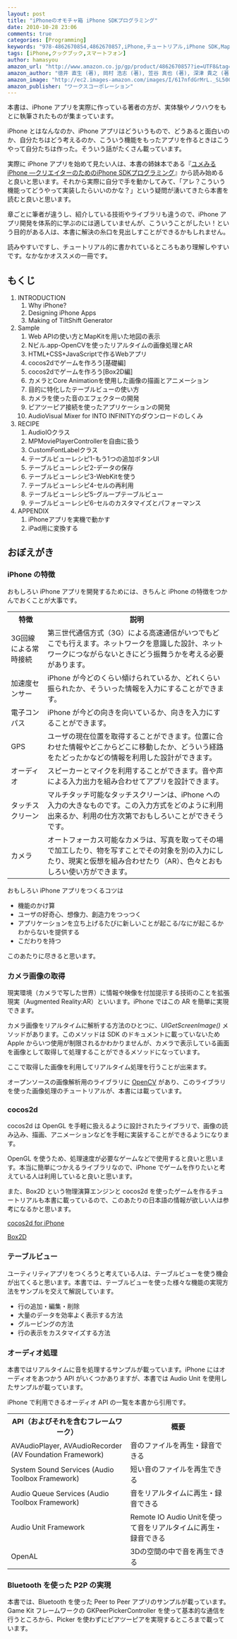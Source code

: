 ```yaml
---
layout: post
title: "iPhoneのオモチャ箱 iPhone SDKプログラミング"
date: 2010-10-28 23:06
comments: true
categories: [Programming]
keywords: "978-4862670854,4862670857,iPhone,チュートリアル,iPhone SDK,MapKit,OpenCV,cocos2d,Core Animation,"
tags: [iPhone,クックブック,スマートフォン]
author: hamasyou
amazon_url: "http://www.amazon.co.jp/gp/product/4862670857?ie=UTF8&tag=sorehabooks-22&linkCode=xm2&camp=247&creativeASIN=4862670857"
amazon_author: "徳井 直生 (著), 岡村 浩志 (著), 笠谷 真也 (著), 深津 貴之 (著), 青木 太臣 (著), 大宮 聡之 (著), 瀬尾 浩二郎 (著), バスケ (著), 宮川 義之 (著)"
amazon_image: "http://ec2.images-amazon.com/images/I/617nfdGrMrL._SL500_AA300_.jpg"
amazon_publisher: "ワークスコーポレーション"
---
```


本書は、iPhone アプリを実際に作っている著者の方が、実体験やノウハウをもとに執筆されたものが集まっています。

iPhone とはなんなのか、iPhone アプリはどういうもので、どうあると面白いのか、自分たちはどう考えるのか、こういう機能をもったアプリを作るときはこうやって自分たちは作った。そういう話がたくさん載っています。

実際に iPhone アプリを始めて見たい人は、本書の姉妹本である『<a href="http://www.amazon.co.jp/gp/product/486267058X?ie=UTF8&amp;tag=sorehabooks-22&amp;linkCode=xm2&amp;camp=247&amp;creativeASIN=486267058X" rel="external nofollow">ユメみるiPhone ―クリエイターのためのiPhone SDKプログラミング</a>』から読み始めると良いと思います。それから実際に自分で手を動かしてみて、「アレ？こういう機能ってどうやって実装したらいいのかな？」という疑問が湧いてきたら本書を読むと良いと思います。

章ごとに筆者が違うし、紹介している技術やライブラリも違うので、iPhone アプリ開発を体系的に学ぶのには適していませんが、こういうことがしたい！という目的がある人は、本書に解決の糸口を見出しすことができるかもしれません。

読みやすいですし、チュートリアル的に書かれているところもあり理解しやすいです。なかなかオススメの一冊です。



<!-- more -->

<h2>もくじ</h2>

<ol>
<li>INTRODUCTION
  <ol>
  <li>Why iPhone?</li>
  <li>Designing iPhone Apps</li>
  <li>Making of TiltShift Generator</li>
  </ol>
</li>
<li>Sample
  <ol>
  <li>Web APIの使い方とMapKitを用いた地図の表示</li>
  <li>Nビル.app-OpenCVを使ったリアルタイムの画像処理とAR</li>
  <li>HTML+CSS+JavaScriptで作るWebアプリ</li>
  <li>cocos2dでゲームを作ろう[基礎編]</li>
  <li>cocos2dでゲームを作ろう[Box2D編]</li>
  <li>カメラとCore Animationを使用した画像の描画とアニメーション</li>
  <li>目的に特化したテーブルビューの使い方</li>
  <li>カメラを使った音のエフェクターの開発</li>
  <li>ピアツーピア接続を使ったアプリケーションの開発</li>
  <li>AudioVisual Mixer for INTO INFINITYのダウンロードのしくみ</li>
  </ol>
</li>
<li>RECIPE
  <ol>
  <li>AudioIOクラス</li>
  <li>MPMoviePlayerControllerを自由に扱う</li>
  <li>CustomFontLabelクラス</li>
  <li>テーブルビューレシピ1-もう1つの追加ボタンUI</li>
  <li>テーブルビューレシピ2-データの保存</li>
  <li>テーブルビューレシピ3-WebKitを使う</li>
  <li>テーブルビューレシピ4-セルの再利用</li>
  <li>テーブルビューレシピ5-グループテーブルビュー</li>
  <li>テーブルビューレシピ6-セルのカスタマイズとパフォーマンス</li>
  </ol>
</li>
<li>APPENDIX
  <ol>
  <li>iPhoneアプリを実機で動かす</li>
  <li>iPad用に変換する</li>
  </ol>
</li>
</ol>

<h2>おぼえがき</h2>

<h3>iPhone の特徴</h3>

おもしろい iPhone アプリを開発するためには、きちんと iPhone の特徴をつかんでおくことが大事です。

<table>
  <tr>
    <th>特徴</th><th>説明</th>
  </tr>
  <tr>
    <td class="nowrap">3G回線による常時接続</td><td>第三世代通信方式（3G）による高速通信がいつでもどこでも行えます。ネットワークを意識した設計、ネットワークにつながらないときにどう振舞うかを考える必要があります。</td>
  </tr>
  <tr>
    <td class="nowrap">加速度センサー</td><td>iPhone が今どのくらい傾けられているか、どれくらい振られたか、そういった情報を入力にすることができます。</td>
  </tr>
  <tr>
    <td class="nowrap">電子コンパス</td><td>iPhone が今どの向きを向いているか、向きを入力にすることができます。</td>
  </tr>
  <tr>
    <td class="nowrap">GPS</td><td>ユーザの現在位置を取得することができます。位置に合わせた情報やどこからどこに移動したか、どういう経路をたどったかなどの情報を利用した設計ができます。</td>
  </tr>
  <tr>
    <td class="nowrap">オーディオ</td><td>スピーカーとマイクを利用することができます。音や声による入力出力を組み合わせてアプリを設計できます。</td>
  </tr>
  <tr>
    <td class="nowrap">タッチスクリーン</td><td>マルチタッチ可能なタッチスクリーンは、iPhone への入力の大きなものです。この入力方式をどのように利用出来るか、利用の仕方次第でおもしろいことができそうです。</td>
  </tr>
  <tr>
    <td class="nowrap">カメラ</td><td>オートフォーカス可能なカメラは、写真を取ってその場で加工したり、物を写すことでその対象を別の入力にしたり、現実と仮想を組み合わせたり（AR）、色々とおもしろい使い方ができます。</td>
  </tr>
</table>

おもしろい iPhone アプリをつくるコツは

<ul>
<li>機能のかけ算</li>
<li>ユーザの好奇心、想像力、創造力をつっつく</li>
<li>アプリケーションを立ち上げるたびに新しいことが起こる/なにが起こるかわからないを提供する</li>
<li>こだわりを持つ</li>
</ul>

このあたりに尽きると思います。

<h3>カメラ画像の取得</h3>

現実環境（カメラで写した世界）に情報や映像を付加提示する技術のことを拡張現実（Augmented Reality:AR）といいます。iPhone ではこの AR を簡単に実現できます。

カメラ画像をリアルタイムに解析する方法のひとつに、<em>UIGetScreenImage()</em> メソッドがあります。このメソッドは SDK のドキュメントに載っていないため Apple からいつ使用が制限されるかわかりませんが、カメラで表示している画面を画像として取得して処理することができるメソッドになっています。

ここで取得した画像を利用してリアルタイム処理を行うことが出来ます。

オープンソースの画像解析用のライブラリに <a href="http://opencv.jp/" rel="external nofollow">OpenCV</a> があり、このライブラリを使った画像処理のチュートリアルが、本書には載っています。

<h3>cocos2d</h3>

cocos2d は OpenGL を手軽に扱えるように設計されたライブラリで、画像の読み込み、描画、アニメーションなどを手軽に実装することができるようになります。

OpenGL を使うため、処理速度が必要なゲームなどで使用すると良いと思います。本当に簡単につかえるライブラリなので、iPhone でゲームを作りたいと考えている人は利用していると良いと思います。

また、Box2D という物理演算エンジンと cocos2d を使ったゲームを作るチュートリアルも本書に載っているので、このあたりの日本語の情報が欲しい人は参考になるかと思います。

<a href="http://www.cocos2d-iphone.org/" rel="external nofollow">cocos2d for iPhone</a>

<a href="http://www.box2d.org/" rel="external nofollow">Box2D</a>

<h3>テーブルビュー</h3>

ユーティリティアプリをつくろうと考えている人は、テーブルビューを使う機会が出てくると思います。本書では、テーブルビューを使った様々な機能の実現方法をサンプルを交えて解説しています。

<ul>
<li>行の追加・編集・削除</li>
<li>大量のデータを効率よく表示する方法</li>
<li>グルーピングの方法</li>
<li>行の表示をカスタマイズする方法</li>
</ul>

<h3>オーディオ処理</h3>

本書ではリアルタイムに音を処理するサンプルが載っています。iPhone にはオーディオをあつかう API がいくつかありますが、本書では Audio Unit を使用したサンプルが載っています。

iPhone で利用できるオーディオ API の一覧を本書から引用です。

<table class="table table-border">
  <tr>
    <th>API（およびそれを含むフレームワーク）</th><th>概要</th>
  </tr>
  <tr>
    <td>AVAudioPlayer, AVAudioRecorder (AV Foundation Framework)</td><td>音のファイルを再生・録音できる</td>
  </tr>
  <tr>
    <td>System Sound Services (Audio Toolbox Framework)</td><td>短い音のファイルを再生できる</td>
  </tr>
  <tr>
    <td>Audio Queue Services (Audio Toolbox Framework)</td><td>音をリアルタイムに再生・録音できる</td>
  </tr>
  <tr>
    <td>Audio Unit Framework</td><td>Remote IO Audio Unitを使って音をリアルタイムに再生・録音できる</td>
  </tr>
  <tr>
    <td>OpenAL</td><td>3Dの空間の中で音を再生できる</td>
  </tr>
</table>

<h3>Bluetooth を使った P2P の実現</h3>

本書では、Bluetooth を使った Peer to Peer アプリのサンプルが載っています。Game Kit フレームワークの GKPeerPickerController を使って基本的な通信を行うところから、Picker を使わずにピアツーピアを実現するところまで載っています。





